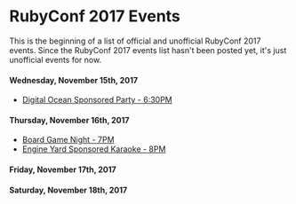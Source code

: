 # RubyConf 2017 Events

This is the beginning of a list of official and unofficial RubyConf 2017 events. Since the RubyConf 2017 events list hasn't been posted yet, it's just unofficial events for now.

#### Wednesday, November 15th, 2017
* [Digital Ocean Sponsored Party - 6:30PM](https://www.eventbrite.com/e/rubyconf-party-at-the-aquarium-tickets-39421662253)

#### Thursday, November 16th, 2017
* [Board Game Night - 7PM](https://www.eventbrite.com/e/rubyconf-2017-board-game-night-tickets-37743795709)
* [Engine Yard Sponsored Karaoke - 8PM](https://www.engineyard.com/rubykaraoke)

#### Friday, November 17th, 2017

#### Saturday, November 18th, 2017
